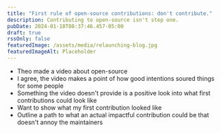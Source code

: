 ```yaml
---
title: "First rule of open-source contributions: don't contribute."
description: Contributing to open-source isn't step one.
pubDate: 2024-01-18T08:37:46.457-05:00
draft: true
rssOnly: false
featuredImage: /assets/media/relaunching-blog.jpg
featuredImageAlt: Placeholder
---
```

- Theo made a video about open-source
- I agree, the video makes a point of how good intentions soured things for some people
- Something the video doesn't provide is a positive look into what first contributions could look like
- Want to show what my first contribution looked like
- Outline a path to what an actual impactful contribution could be that doesn't annoy the maintainers





